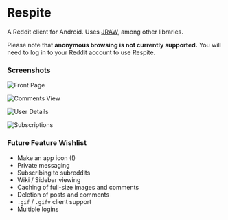 # Respite


A Reddit client for Android. Uses [JRAW](https://github.com/thatJavaNerd/JRAW), among other libraries.


Please note that **anonymous browsing is not currently supported.** You will need to log in to your Reddit account to use Respite.

### Screenshots

![Front Page](https://github.com/gouthamank/respite/tree/master/scrot/frontpage.png "Front Page")

![Comments View](https://github.com/gouthamank/respite/tree/master/scrot/comment_context.png "Comments View")

![User Details](https://github.com/gouthamank/respite/tree/master/scrot/user_comments.png "User Details")

![Subscriptions](https://github.com/gouthamank/respite/tree/master/scrot/user_subscriptions.png "Easy Access Subscriptions")

### Future Feature Wishlist

* Make an app icon (!)
* Private messaging
* Subscribing to subreddits
* Wiki / Sidebar viewing
* Caching of full-size images and comments
* Deletion of posts and comments
* `.gif` / `.gifv` client support
* Multiple logins



